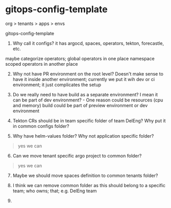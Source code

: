 # gitops-config-template

org > tenants > apps > envs

gitops-config-template

1) Why call it configs?
it has argocd, spaces, operators, tekton, forecastle, etc.

maybe categorize operators;
global operators in one place
namespace scoped operators in another place

2) Why not have PR environment on the root level? Doesn't make sense to have it inside another environment; currently we put it wih dev or ci environment; it just complicates the setup

3) Do we really need to have build as a separate environment? I mean it can be part of dev environment? - One reason could be resources (cpu and memory) build could be part of preview environment or dev environment

4) Tekton CRs should be in team specific folder of team DelEng? Why put it in common configs folder?

5) Why have helm-values folder? Why not application specific folder? 
> yes we can

6) Can we move tenant specific argo project to common folder?
> yes we can

7) Maybe we should move spaces definition to common tenants folder?
> 

8) I think we can remove common folder as this should belong to a specific team; who owns; that; e.g. DelEng team



9) 